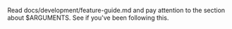 Read docs/development/feature-guide.md and pay attention to the section about $ARGUMENTS.
See if you've been following this.
